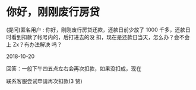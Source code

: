# 你好，刚刚废行房贷

(提问)匿名用户 : 你好，刚刚废行房贷还款，还款日前少放了 1000 千多，还款日时看到扣款了帐号内的，后打进去的没 扣，现在是还款日当天，怎么办？会不会上 Zx？有办法解决 吗？

2018-10-20

回答：一般下午四五点左右会再次扣款，如果没扣成，现在

联系客服尝试申请再次扣款(3 赞)